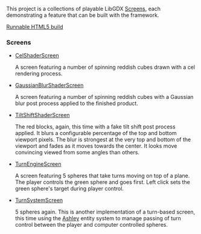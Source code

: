 This project is a collections of playable LibGDX [Screens](https://libgdx.badlogicgames.com/nightlies/docs/api/com/badlogic/gdx/Screen.html), each demonstrating a feature that can be built with the framework.

[Runnable HTML5 build](http://dev.harpoonandhatchet.com/combat-demo/)
### Screens

* [CelShaderScreen](core/src/com/hh/gdxtutorial/screens/CelShaderScreen.java)

	A screen featuring a number of spinning reddish cubes drawn with a cel rendering process.

* [GaussianBlurShaderScreen](core/src/com/hh/gdxtutorial/screens/GaussianBlurShaderScreen.java)

	A screen featuring a number of spinning reddish cubes with a Gaussian blur post process applied to the finished product.

* [TiltShiftShaderScreen](core/src/com/hh/gdxtutorial/screens/TiltShiftShaderScreen.java)

	The red blocks, again, this time with a fake tilt shift post process applied. It blurs a configurable percentage of the top and bottom viewport pixels. The blur is strongest at the very top and bottom of the viewport and fades as it moves towards the center. It looks move convincing viewed from some angles than others.

* [TurnEngineScreen](core/src/com/hh/gdxtutorial/screens/TurnEngineScreen.java)

	A screen featuring 5 spheres that take turns moving on top of a plane. The player controls the green sphere and goes first. Left click sets the green sphere's target during player control.

* [TurnSystemScreen](core/src/com/hh/gdxtutorial/screens/TurnSystemScreen.java)

	5 spheres again. This is another implementation of a turn-based screen, this time using the [Ashley](https://github.com/libgdx/ashley) entity system to manage passing of turn control between the player and computer controlled spheres.
